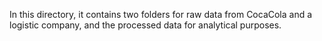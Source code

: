 In this directory, it contains two folders for raw data from CocaCola and a logistic company, and the processed data for analytical purposes.

